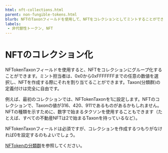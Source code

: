 ```yaml
---
html: nft-collections.html
parent: non-fungible-tokens.html
blurb: NFTのTaxonフィールドを使用して、NFTをコレクションとしてミントすることができます。
labels:
 - 非代替性トークン, NFT
---
```

# NFTのコレクション化

<span class="code-snippet">NFTokenTaxon</span>フィールドを使用すると、NFTをコレクションにグループ化することができます。ミント担当者は、<span class="code-snippet">0x0</span>から<span class="code-snippet">0xFFFFFFF</span>までの任意の数値を選択し、NFTを作成する際にそれを割り当てることができます。Taxon(分類群)の定義付けは完全に自由です。

例えば、最初のコレクションでは、<span class="code-snippet">NFTokenTaxon</span>を<span class="code-snippet">1</span>に設定します。NFTのコレクションで、Taxonの値が<span class="code-snippet">316</span>、<span class="code-snippet">420</span>、<span class="code-snippet">911</span>であるものがあるかもしれません。NFTの種類を示すために、数字で始まるタクソンを使用することもできます（たとえば、すべての不動産NFTは<span class="code-snippet">2</span>で始まるTaxonを持っているなど）。

<span class="code-snippet">NFTokenTaxon</span>フィールドは必須ですが、コレクションを作成するつもりがなければ<span class="code-snippet">0</span>を設定するのもよいでしょう。

[NFTokenの分類群](nftoken.html#分類群)を参照してください。
